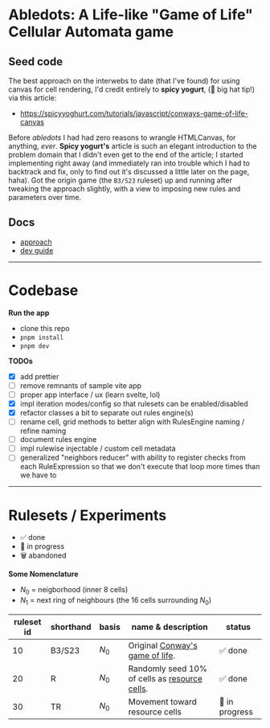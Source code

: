 # Abledots: A Life-like "Game of Life" Cellular Automata game

## Seed code

The best approach on the interwebs to date (that I've found) for using canvas for cell rendering, I'd credit entirely to **spicy yogurt**, (:pray: big hat tip!) via this article:

- https://spicyyoghurt.com/tutorials/javascript/conways-game-of-life-canvas

Before _abledots_ I had had zero reasons to wrangle HTMLCanvas, for anything, _ever_. **Spicy yogurt's** article is such an elegant introduction to the problem domain that I didn't even get to the end of the article; I started implementing right away (and immediately ran into trouble which I had to backtrack and fix, only to find out it's discussed a little later on the page, haha). Got the origin game (the `B3/S23` ruleset) up and running after tweaking the approach slightly, with a view to imposing new rules and parameters over time.

## Docs
- [approach](./docs/approach.md)
- [dev guide](./docs/dev-guide.md)

---

# Codebase

**Run the app**

- clone this repo
- `pnpm install`
- `pnpm dev`

**TODOs**

- [x] add prettier
- [ ] remove remnants of sample vite app
- [ ] proper app interface / ux (learn svelte, lol)
- [x] impl iteration modes/config so that rulesets can be enabled/disabled
- [x] refactor classes a bit to separate out rules engine(s)
- [ ] rename cell, grid methods to better align with RulesEngine naming / refine naming
- [ ] document rules engine
- [ ] impl rulewise injectable / custom cell metadata
- [ ] generalized "neighbors reducer" with ability to register checks from each RuleExpression so that we don't execute that loop more times than we have to

---

# Rulesets / Experiments

- :white_check_mark: done
- :test_tube: in progress
- :wastebasket: abandoned

**Some Nomenclature**

- $N_{0}$ = neigborhood (inner 8 cells)
- $N_{1}$ = next ring of neighbours (the 16 cells surrounding $N_{0}$)

| ruleset id | shorthand | basis   | name & description                                                                       | status                  |
| ---------- | --------- | ------- | ---------------------------------------------------------------------------------------- | ----------------------- |
| 10         | B3/S23    | $N_{0}$ | Original [Conway's game of life](https://en.wikipedia.org/wiki/Conway%27s_Game_of_Life). | :white_check_mark: done |
| 20         | R         | $N_{0}$ | Randomly seed 10% of cells as [resource cells](docs/rule-20-resource-cells.md).        | :white_check_mark: done |
| 30         | TR        | $N_{0}$ | Movement toward resource cells                                                           | :test_tube: in progress |
